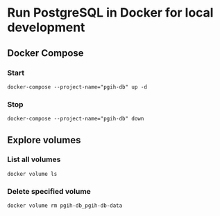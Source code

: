# Run PostgreSQL in Docker for local development

## Docker Compose

### Start

```shell
docker-compose --project-name="pgih-db" up -d
```

### Stop

```shell
docker-compose --project-name="pgih-db" down
```

## Explore volumes

### List all volumes

```shell
docker volume ls
```

### Delete specified volume

```shell
docker volume rm pgih-db_pgih-db-data
```
